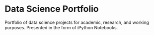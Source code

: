 # Data Science Portfolio
Portfolio of data science projects for academic, research, and working purposes. Presented in the form of iPython Notebooks.


